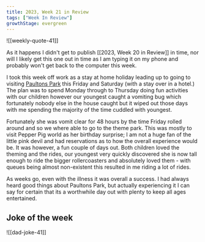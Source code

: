 ```yaml
---
title: 2023, Week 21 in Review
tags: ["Week In Review"]
growthStage: evergreen
---
```


![[weekly-quote-41]]

As it happens I didn't get to publish [[2023, Week 20 in Review]] in time, nor will I likely get this one out in time as I am typing it on my phone and probably won't get back to the computer this week.

I took this week off work as a stay at home holiday leading up to going to visiting [Paultons Park](https://paultonspark.co.uk/) this Friday and Saturday (with a stay over in a hotel.) The plan was to spend Monday through to Thursday doing fun activities with our children however our youngest caught a vomiting bug which fortunately nobody else in the house caught but it wiped out those days with me spending the majority of the time cuddled with youngest.

Fortunately she was vomit clear for 48 hours by the time Friday rolled around and so we where able to go to the theme park. This was mostly to visit Pepper Pig world as her birthday surprise; I am not a huge fan of the little pink devil and had reservations as to how the overall experience would be. It was however, a fun couple of days out. Both children loved the theming and the rides, our youngest very quickly discovered she is now tall enough to ride the bigger rollercoasters and absolutely loved them - with queues being almost non-existent this resulted in me riding a lot of rides.

As weeks go, even with the illness it was overall a success. I had always heard good things about Paultons Park, but actually experiencing it I can say for certain that its a worthwhile day out with plenty to keep all ages entertained.
## Joke of the week
![[dad-joke-41]]
